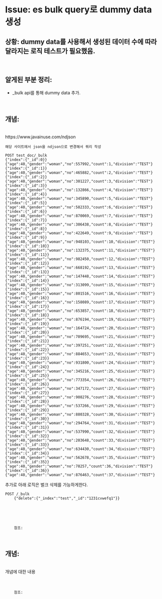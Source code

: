 <!--
author: Dailyscat
purpose: issue arrange
rules:
 (1) 헤더와 문단사이
    <br/>
    <br/>
 (2) 코드가 작성되는 부분은 >로 정리
 (3) 참조는 해당 내용 바로 아래
    <br/>
    <br/>
 (4) 명령어는 bold
 (5) 방안은 ## 안의 과정은 ###
-->

# Issue: es bulk query로 dummy data 생성

## 상황: dummy data를 사용해서 생성된 데이터 수에 따라 달라지는 로직 테스트가 필요했음.

<br/>

## 알게된 부분 정리:

- _bulk api를 통해 dummy data 추가.

<br/>

## 개념:

<br/>
    https://www.javainuse.com/ndjson

    해당 사이트에서 json을 ndjson으로 변경해서 쿼리 작성

  ```
  POST test_doc/_bulk
{"index":{"_id":0}}
{"age":40,"gender":"woman","no":557992,"count":1,"division":"TEST"}
{"index":{"_id":1}}
{"age":40,"gender":"woman","no":465882,"count":2,"division":"TEST"}
{"index":{"_id":2}}
{"age":40,"gender":"woman","no":301227,"count":3,"division":"TEST"}
{"index":{"_id":3}}
{"age":40,"gender":"woman","no":132866,"count":4,"division":"TEST"}
{"index":{"_id":4}}
{"age":40,"gender":"woman","no":345890,"count":5,"division":"TEST"}
{"index":{"_id":5}}
{"age":40,"gender":"woman","no":582333,"count":6,"division":"TEST"}
{"index":{"_id":6}}
{"age":40,"gender":"woman","no":870069,"count":7,"division":"TEST"}
{"index":{"_id":7}}
{"age":40,"gender":"woman","no":306438,"count":8,"division":"TEST"}
{"index":{"_id":8}}
{"age":40,"gender":"woman","no":422649,"count":9,"division":"TEST"}
{"index":{"_id":9}}
{"age":40,"gender":"woman","no":948103,"count":10,"division":"TEST"}
{"index":{"_id":10}}
{"age":40,"gender":"woman","no":132375,"count":11,"division":"TEST"}
{"index":{"_id":11}}
{"age":40,"gender":"woman","no":982450,"count":12,"division":"TEST"}
{"index":{"_id":12}}
{"age":40,"gender":"woman","no":668192,"count":13,"division":"TEST"}
{"index":{"_id":13}}
{"age":40,"gender":"woman","no":147448,"count":14,"division":"TEST"}
{"index":{"_id":14}}
{"age":40,"gender":"woman","no":313099,"count":15,"division":"TEST"}
{"index":{"_id":15}}
{"age":40,"gender":"woman","no":801516,"count":16,"division":"TEST"}
{"index":{"_id":16}}
{"age":40,"gender":"woman","no":158089,"count":17,"division":"TEST"}
{"index":{"_id":17}}
{"age":40,"gender":"woman","no":653857,"count":18,"division":"TEST"}
{"index":{"_id":18}}
{"age":40,"gender":"woman","no":876194,"count":19,"division":"TEST"}
{"index":{"_id":19}}
{"age":40,"gender":"woman","no":164724,"count":20,"division":"TEST"}
{"index":{"_id":20}}
{"age":40,"gender":"woman","no":709695,"count":21,"division":"TEST"}
{"index":{"_id":21}}
{"age":40,"gender":"woman","no":397251,"count":22,"division":"TEST"}
{"index":{"_id":22}}
{"age":40,"gender":"woman","no":884653,"count":23,"division":"TEST"}
{"index":{"_id":23}}
{"age":40,"gender":"woman","no":931800,"count":24,"division":"TEST"}
{"index":{"_id":24}}
{"age":40,"gender":"woman","no":345216,"count":25,"division":"TEST"}
{"index":{"_id":25}}
{"age":40,"gender":"woman","no":773354,"count":26,"division":"TEST"}
{"index":{"_id":26}}
{"age":40,"gender":"woman","no":347172,"count":27,"division":"TEST"}
{"index":{"_id":27}}
{"age":40,"gender":"woman","no":908276,"count":28,"division":"TEST"}
{"index":{"_id":28}}
{"age":40,"gender":"woman","no":537266,"count":29,"division":"TEST"}
{"index":{"_id":29}}
{"age":40,"gender":"woman","no":880328,"count":30,"division":"TEST"}
{"index":{"_id":30}}
{"age":40,"gender":"woman","no":294764,"count":31,"division":"TEST"}
{"index":{"_id":31}}
{"age":40,"gender":"woman","no":537990,"count":32,"division":"TEST"}
{"index":{"_id":32}}
{"age":40,"gender":"woman","no":203648,"count":33,"division":"TEST"}
{"index":{"_id":33}}
{"age":40,"gender":"woman","no":634430,"count":34,"division":"TEST"}
{"index":{"_id":34}}
{"age":40,"gender":"woman","no":562678,"count":35,"division":"TEST"}
{"index":{"_id":35}}
{"age":40,"gender":"woman","no":78257,"count":36,"division":"TEST"}
{"index":{"_id":36}}
{"age":40,"gender":"woman","no":876463,"count":37,"division":"TEST"}
  
  ```

  추가로 아래 로직은 벌크 삭제를 가능하게한다.

  ```
  POST /_bulk
      {"delete":{"_index":"test","_id":"1231cvwefq1"}}
  ```

<br/>
<br/>
<br/>

        참조:

<br/>

## 개념:

<br/>
  개념에 대한 내용
<br/>
<br/>
<br/>

        참조:

<br/>
